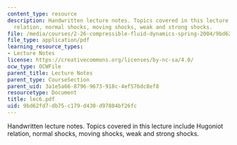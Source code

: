 ```yaml
---
content_type: resource
description: Handwritten lecture notes. Topics covered in this lecture include Hugoniot
  relation, normal shocks, moving shocks, weak and strong shocks.
file: /media/courses/2-26-compressible-fluid-dynamics-spring-2004/9bd62fd7db75c179d430d97804bf26fc_lec6.pdf
file_type: application/pdf
learning_resource_types:
- Lecture Notes
license: https://creativecommons.org/licenses/by-nc-sa/4.0/
ocw_type: OCWFile
parent_title: Lecture Notes
parent_type: CourseSection
parent_uid: 3a1e5a66-8796-9673-918c-4ef576dc8ef8
resourcetype: Document
title: lec6.pdf
uid: 9bd62fd7-db75-c179-d430-d97804bf26fc
---
```

Handwritten lecture notes. Topics covered in this lecture include Hugoniot relation, normal shocks, moving shocks, weak and strong shocks.
